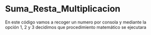 # Suma_Resta_Multiplicacion
En este código vamos a recoger un numero por consola y mediante la opción 1, 2 y 3 decidimos que procedimiento matemático se ejecutara
